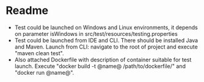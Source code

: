 # Readme

- Test could be launched on Windows and Linux environments, it depends on parameter isWindows in src/test/resources/testing.properties
- Test could be launched from IDE and CLI. There should be installed Java and Maven. Launch from CLI: navigate to the root of project
and execute "maven clean test".
- Also attached Dockerfile with description of container suitable for test launch. Execute "docker build -t @name@ /path/to/dockerfile/" and
"docker run @name@".